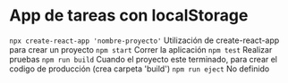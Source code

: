# App de tareas con localStorage

`npx create-react-app 'nombre-proyecto'` Utilización de create-react-app para crear un proyecto
`npm start` Correr la aplicación
`npm test` Realizar pruebas
`npm run build` Cuando el proyecto este terminado, para crear el codigo de producción (crea carpeta 'build')
`npm run eject` No definido